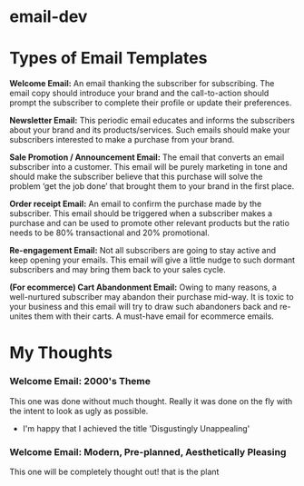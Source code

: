 # email-dev

# Types of Email Templates
**Welcome Email:**
An email thanking the subscriber for subscribing. The email copy should introduce your brand and the call-to-action should prompt the subscriber to complete their profile or update their preferences.

**Newsletter Email:**
This periodic email educates and informs the subscribers about your brand and its products/services. Such emails should make your subscribers interested to make a purchase from your brand.

**Sale Promotion / Announcement Email:** 
The email that converts an email subscriber into a customer. This email will be purely marketing in tone and should make the subscriber believe that this purchase will solve the problem ‘get the job done’ that brought them to your brand in the first place.

**Order receipt Email:** 
An email to confirm the purchase made by the subscriber. This email should be triggered when a subscriber makes a purchase and can be used to promote other relevant products but the ratio needs to be 80% transactional and 20% promotional.

**Re-engagement Email:** Not all subscribers are going to stay active and keep opening your emails. This email will give a little nudge to such dormant subscribers and may bring them back to your sales cycle.

**(For ecommerce) Cart Abandonment Email:** 
Owing to many reasons, a well-nurtured subscriber may abandon their purchase mid-way. It is toxic to your business and this email will try to draw such abandoners back and re-unites them with their carts. A must-have email for ecommerce emails.


# My Thoughts
### Welcome Email: 2000's Theme
This one was done without much thought. Really it was done on the fly with the intent to look as ugly as possible.
- I'm happy that I achieved the title 'Disgustingly Unappealing'

### Welcome Email: Modern, Pre-planned, Aesthetically Pleasing
This one will be completely thought out! that is the plant
